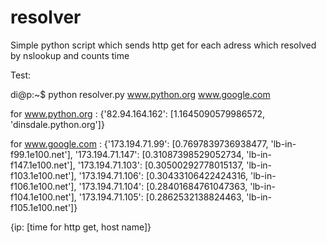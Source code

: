 resolver
========
Simple python script which sends http get for each adress which resolved by nslookup and counts time

Test:

di@p:~$ python resolver.py www.python.org www.google.com

for www.python.org : 
{'82.94.164.162': [1.1645090579986572, 'dinsdale.python.org']}

for www.google.com : 
{'173.194.71.99': [0.7697839736938477, 'lb-in-f99.1e100.net'], '173.194.71.147': [0.31087398529052734, 'lb-in-f147.1e100.net'], '173.194.71.103': [0.30500292778015137, 'lb-in-f103.1e100.net'], '173.194.71.106': [0.30433106422424316, 'lb-in-f106.1e100.net'], '173.194.71.104': [0.28401684761047363, 'lb-in-f104.1e100.net'], '173.194.71.105': [0.2862532138824463, 'lb-in-f105.1e100.net']}

{ip: [time for http get, host name]}

